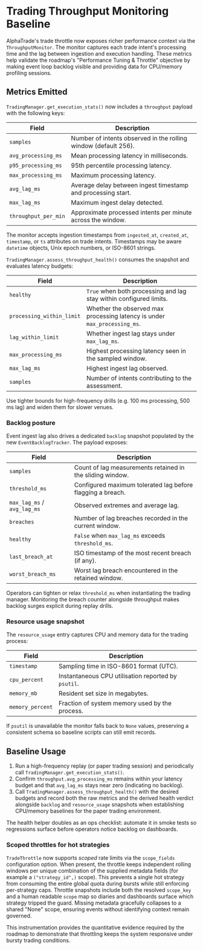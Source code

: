 # Trading Throughput Monitoring Baseline

AlphaTrade's trade throttle now exposes richer performance context via the
`ThroughputMonitor`. The monitor captures each trade intent's processing time
and the lag between ingestion and execution handling. These metrics help
validate the roadmap's "Performance Tuning & Throttle" objective by making event
loop backlog visible and providing data for CPU/memory profiling sessions.

## Metrics Emitted

`TradingManager.get_execution_stats()` now includes a `throughput` payload with
the following keys:

| Field | Description |
| --- | --- |
| `samples` | Number of intents observed in the rolling window (default 256). |
| `avg_processing_ms` | Mean processing latency in milliseconds. |
| `p95_processing_ms` | 95th percentile processing latency. |
| `max_processing_ms` | Maximum processing latency. |
| `avg_lag_ms` | Average delay between ingest timestamp and processing start. |
| `max_lag_ms` | Maximum ingest delay detected. |
| `throughput_per_min` | Approximate processed intents per minute across the window. |

The monitor accepts ingestion timestamps from `ingested_at`, `created_at`,
`timestamp`, or `ts` attributes on trade intents. Timestamps may be aware
`datetime` objects, Unix epoch numbers, or ISO-8601 strings.

`TradingManager.assess_throughput_health()` consumes the snapshot and evaluates
latency budgets:

| Field | Description |
| --- | --- |
| `healthy` | `True` when both processing and lag stay within configured limits. |
| `processing_within_limit` | Whether the observed max processing latency is under `max_processing_ms`. |
| `lag_within_limit` | Whether ingest lag stays under `max_lag_ms`. |
| `max_processing_ms` | Highest processing latency seen in the sampled window. |
| `max_lag_ms` | Highest ingest lag observed. |
| `samples` | Number of intents contributing to the assessment. |

Use tighter bounds for high-frequency drills (e.g. 100 ms processing, 500 ms lag)
and widen them for slower venues.

### Backlog posture

Event ingest lag also drives a dedicated `backlog` snapshot populated by the new
`EventBacklogTracker`. The payload exposes:

| Field | Description |
| --- | --- |
| `samples` | Count of lag measurements retained in the sliding window. |
| `threshold_ms` | Configured maximum tolerated lag before flagging a breach. |
| `max_lag_ms` / `avg_lag_ms` | Observed extremes and average lag. |
| `breaches` | Number of lag breaches recorded in the current window. |
| `healthy` | `False` when `max_lag_ms` exceeds `threshold_ms`. |
| `last_breach_at` | ISO timestamp of the most recent breach (if any). |
| `worst_breach_ms` | Worst lag breach encountered in the retained window. |

Operators can tighten or relax `threshold_ms` when instantiating the trading
manager. Monitoring the breach counter alongside throughput makes backlog
surges explicit during replay drills.

### Resource usage snapshot

The `resource_usage` entry captures CPU and memory data for the trading process:

| Field | Description |
| --- | --- |
| `timestamp` | Sampling time in ISO-8601 format (UTC). |
| `cpu_percent` | Instantaneous CPU utilisation reported by `psutil`. |
| `memory_mb` | Resident set size in megabytes. |
| `memory_percent` | Fraction of system memory used by the process. |

If `psutil` is unavailable the monitor falls back to `None` values, preserving a
consistent schema so baseline scripts can still emit records.

## Baseline Usage

1. Run a high-frequency replay (or paper trading session) and periodically call
   `TradingManager.get_execution_stats()`.
2. Confirm `throughput.avg_processing_ms` remains within your latency budget and
   that `avg_lag_ms` stays near zero (indicating no backlog).
3. Call `TradingManager.assess_throughput_health()` with the desired budgets and
   record both the raw metrics and the derived health verdict alongside `backlog`
   and `resource_usage` snapshots when establishing CPU/memory baselines for the
   paper trading environment.

The health helper doubles as an ops checklist: automate it in smoke tests so
regressions surface before operators notice backlog on dashboards.

### Scoped throttles for hot strategies

`TradeThrottle` now supports *scoped* rate limits via the `scope_fields`
configuration option. When present, the throttle keeps independent rolling
windows per unique combination of the supplied metadata fields (for example a
`("strategy_id",)` scope). This prevents a single hot strategy from consuming
the entire global quota during bursts while still enforcing per-strategy caps.
Throttle snapshots include both the resolved `scope_key` and a human readable
`scope` map so diaries and dashboards surface which strategy tripped the guard.
Missing metadata gracefully collapses to a shared "None" scope, ensuring events
without identifying context remain governed.

This instrumentation provides the quantitative evidence required by the roadmap
to demonstrate that throttling keeps the system responsive under bursty trading
conditions.
